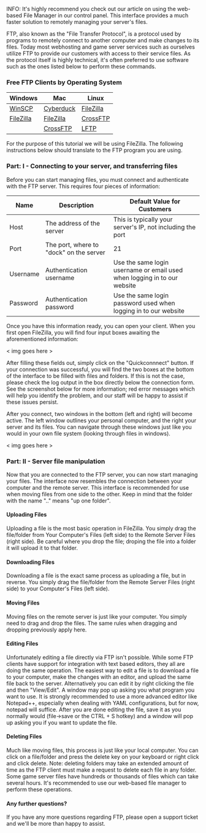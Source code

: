 INFO: It's highly recommend you check out our article on using the web-based File Manager in our control panel. This interface provides a much faster solution to remotely managing your server's files.

FTP, also known as the "File Transfer Protocol", is a protocol used by programs to remotely connect to another computer and make changes to its files. Today most webhosting and game server services such as ourselves utilize FTP to provide our customers with access to their service files. As the protocol itself is highly technical, it's often preferred to use software such as the ones listed below to perform these commands.

### Free FTP Clients by Operating System

| Windows | Mac | Linux|
| ---| ---| ---|
| [WinSCP](http://winscp.net/) | [Cyberduck](https://cyberduck.io/) | [FileZilla](https://filezilla-project.org/download.php?show_all=1)|
| [FileZilla](https://filezilla-project.org/download.php?type=client)| [FileZilla](https://filezilla-project.org/download.php?show_all=1)| [CrossFTP](http://www.crossftp.com/screenshots.htm)|
| | [CrossFTP](http://www.crossftp.com/screenshots.htm) | [LFTP](http://lftp.yar.ru/)|

For the purpose of this tutorial we will be using FileZilla. The following instructions below should translate to the FTP program you are using.

### **Part: I** - Connecting to your server, and transferring files
Before you can start managing files, you must connect and authenticate with the FTP server. This requires four pieces of information:


|Name| Description| Default Value for Customers|
| --- | --- | --- |
| Host  | The address of the server  |  This is typically your server's IP, not including the port |
|Port | The port, where to "dock" on the server  | 21  |
|Username|Authentication username|Use the same login username or email used when logging in to our website|
|Password|Authentication password|Use the same login password used when logging in to our website|

Once you have this information ready, you can open your client. When you first open FileZilla, you will find four input boxes awaiting the aforementioned information:

< img goes here >

After filling these fields out, simply click on the "Quickconnnect" button. If your connection was successful, you will find the two boxes at the bottom of the interface to be filled with files and folders. If this is not the case, please check the log output in the box directly below the connection form. See the screenshot below for more information; red error messages which will help you identify the problem, and our staff will be happy to assist if these issues persist.

After you connect, two windows in the bottom (left and right) will become active. The left window outlines your personal computer, and the right your server and its files. You can navigate through these windows just like you would in your own file system (looking through files in windows).


< img goes here >


### **Part: II** - Server file manipulation
Now that you are connected to the FTP server, you can now start managing your files. The interface now resembles the connection between your computer and the remote server. This interface is recommended for use when moving files from one side to the other. Keep in mind that the folder with the name ".." means "up one folder".

#### Uploading Files
Uploading a file is the most basic operation in FileZilla. You simply drag the file/folder from Your Computer's Files (left side) to the Remote Server Files (right side). Be careful where you drop the file; droping the file into a folder it will upload it to that folder.

#### Downloading Files
Downloading a file is the exact same process as uploading a file, but in reverse. You simply drag the file/folder from the Remote Server Files (right side) to your Computer's Files (left side).

#### Moving Files
Moving files on the remote server is just like your computer. You simply need to drag and drop the files. The same rules when dragging and dropping previously apply here.

#### Editing Files
Unfortunately editing a file directly via FTP isn't possible. While some FTP clients have support for integration with text based editors, they all are doing the same operation. The easiest way to edit a file is to download a file to your computer, make the changes with an editor, and upload the same file back to the server. 
Alternatively you can edit it by right clicking the file and then "View/Edit". A window may pop up asking you what program you want to use. It is strongly recommended to use a more advanced editor like Notepad++, especially when dealing with YAML configurations, but for now, notepad will suffice. After you are done editing the file, save it as you normally would (file->save or the CTRL + S hotkey) and a window will pop up asking you if you want to update the file.

#### Deleting Files
Much like moving files, this process is just like your local computer. You can click on a file/folder and press the delete key on your keyboard or right click and click delete. Note: deleting folders may take an extended amount of time as the FTP client must make a request to delete each file in any folder. Some game server files have hundreds or thousands of files which can take several hours. It's recommended to use our web-based file manager to perform these operations.

#### Any further questions?
If you have any more questions regarding FTP, please open a support ticket and we'll be more than happy to assist.